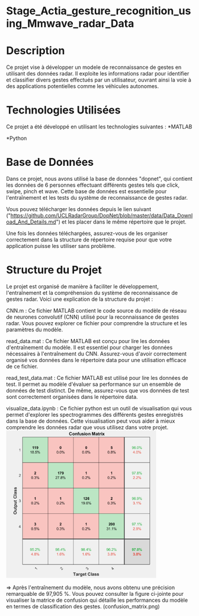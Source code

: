 # Stage_Actia_gesture_recognition_using_Mmwave_radar_Data
# Description
Ce projet vise à développer un modele de reconnaissance de gestes en utilisant des données radar. Il exploite les informations radar pour identifier et classifier divers gestes effectués par un utilisateur, ouvrant ainsi la voie à des applications potentielles comme les véhicules autonomes.
# Technologies Utilisées
Ce projet a été développé en utilisant les technologies suivantes :
*MATLAB

*Python
# Base de Données
Dans ce projet, nous avons utilisé la base de données "dopnet", qui contient les données de 6 personnes effectuant différents gestes tels que click, swipe, pinch et wave. Cette base de données est essentielle pour l'entraînement et les tests du système de reconnaissance de gestes radar.

Vous pouvez télécharger les données depuis le lien suivant ("https://github.com/UCLRadarGroup/DopNet/blob/master/data/Data_Download_And_Details.md") et les placer dans le même répertoire que le projet.

Une fois les données téléchargées, assurez-vous de les organiser correctement dans la structure de répertoire requise pour que votre application puisse les utiliser sans problème.
# Structure du Projet
Le projet est organisé de manière à faciliter le développement, l'entraînement et la compréhension du système de reconnaissance de gestes radar. Voici une explication de la structure du projet :

CNN.m : Ce fichier MATLAB contient le code source du modèle de réseau de neurones convolutif (CNN) utilisé pour la reconnaissance de gestes radar. Vous pouvez explorer ce fichier pour comprendre la structure et les paramètres du modèle.

read_data.mat : Ce fichier MATLAB est conçu pour lire les données d'entraînement du modèle. Il est essentiel pour charger les données nécessaires à l'entraînement du CNN. Assurez-vous d'avoir correctement organisé vos données dans le répertoire data pour une utilisation efficace de ce fichier.

read_test_data.mat : Ce fichier MATLAB est utilisé pour lire les données de test. Il permet au modèle d'évaluer sa performance sur un ensemble de données de test distinct. De même, assurez-vous que vos données de test sont correctement organisées dans le répertoire data.

visualize_data.ipynb : Ce fichier python est un outil de visualisation qui vous permet d'explorer les spectrogrammes des différents gestes enregistrés dans la base de données. Cette visualisation peut vous aider à mieux comprendre les données radar que vous utilisez dans votre projet.
![Alt Text](https://github.com/140300/Stage_Actia_gesture_recognition_using_Mmwave_radar_Data/blob/main/confusion_matrix.png)

=> Après l'entraînement du modèle, nous avons obtenu une précision remarquable de 97,905 %. Vous pouvez consulter la figure ci-jointe pour visualiser la matrice de confusion qui détaille les performances du modèle en termes de classification des gestes.
(confusion_matrix.png)


